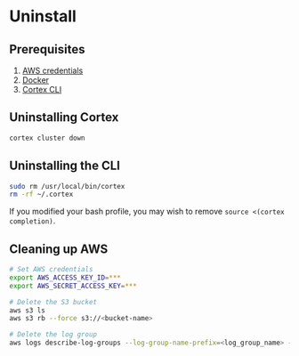 # Uninstall

## Prerequisites

1. [AWS credentials](aws.md)
2. [Docker](https://docs.docker.com/install)
3. [Cortex CLI](install.md)

## Uninstalling Cortex

```bash
cortex cluster down
```

## Uninstalling the CLI

```bash
sudo rm /usr/local/bin/cortex
rm -rf ~/.cortex
```

If you modified your bash profile, you may wish to remove `source <(cortex completion)`.

## Cleaning up AWS

```bash
# Set AWS credentials
export AWS_ACCESS_KEY_ID=***
export AWS_SECRET_ACCESS_KEY=***

# Delete the S3 bucket
aws s3 ls
aws s3 rb --force s3://<bucket-name>

# Delete the log group
aws logs describe-log-groups --log-group-name-prefix=<log_group_name> --query logGroups[*].[logGroupName] --output text | xargs -I {} aws logs delete-log-group --log-group-name {}
```
